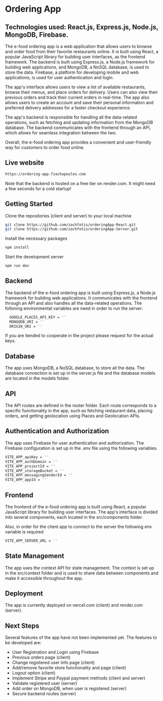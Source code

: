 # Ordering App

## Technologies used: React.js, Express.js, Node.js, MongoDB, Firebase.

The e-food ordering app is a web application that allows users to browse and order food from their favorite restaurants online.
It is built using React, a popular JavaScript library for building user interfaces, as the frontend framework.
The backend is built using Express.js, a Node.js framework for building web applications, and MongoDB, a NoSQL database, is used to store the data.
Firebase, a platform for developing mobile and web applications, is used for user authentication and login.

The app's interface allows users to view a list of available restaurants, browse their menus, and place orders for delivery.
Users can also view their previous orders and track their current orders in real-time.
The app also allows users to create an account and save their personal information and preferred delivery addresses for a faster checkout experience.

The app's backend is responsible for handling all the data-related operations, such as fetching and updating information from the MongoDB database.
The backend communicates with the frontend through an API, which allows for seamless integration between the two.

Overall, the e-food ordering app provides a convenient and user-friendly way for customers to order food online.

## Live website

```bash
https://ordering-app.fzachopoulos.com
```

Note that the backend is hosted on a free tier on render.com. It might need a few seconds for a cold startup!

## Getting Started

Clone the repositories (client and server) to your local machine

```bash
git clone https://github.com/zachfotis/orderingApp-React.git
git clone https://github.com/zachfotis/orderingApp-Server.git
```

Install the necessary packages

```bash
npm install
```

Start the development server

```bash
npm run dev
```

## Backend

The backend of the e-food ordering app is built using Express.js, a Node.js framework for building web applications. It communicates with the frontend through an API and also handles all the data-related operations. The folloning environmental variables are need in order to run the server:

```bash
  GOOGLE_PLACES_API_KEY = ''
  MONGODB_URI = ''
  ORIGIN_URI = ''
```

If you are itended to cooperate in the project please request for the actual keys.

## Database

The app uses MongoDB, a NoSQL database, to store all the data. The database connection is set up in the server.js file and the database models are located in the models folder.

## API

The API routes are defined in the router folder. Each route corresponds to a specific functionality in the app, such as fetching restaurant data, placing orders, and getting geolocation using Places and Geolocation APIs.

## Authentication and Authorization

The app uses Firebase for user authentication and authorization. The Firebase configuration is set up in the .env file using the following variables.

```bash
VITE_APP_apiKey = ''
VITE_APP_authDomain = ''
VITE_APP_projectId = ''
VITE_APP_storageBucket = ''
VITE_APP_messagingSenderId = ''
VITE_APP_appId = ''
```

## Frontend

The frontend of the e-food ordering app is built using React, a popular JavaScript library for building user interfaces. The app's interface is divided into several components, each located in the src/components folder.

Also, in order for the client app to connect to the server the following env variable is required

```bash
VITE_APP_SERVER_URL = ''
```

## State Management

The app uses the context API for state management. The context is set up in the src/context folder and is used to share data between components and make it accessible throughout the app.

## Deployment

The app is currently deployed on vercel.com (client) and render.com (server).

## Next Steps

Several features of the app have not been implemented yet. The features to be developed are:

- User Registration and Login using Firebase
- Previous orders page (client)
- Change registered user info page (client)
- Add/remove favorite store functionality and page (client)
- Logout option (client)
- Implement Stripe and Paypal payment methods (client and server)
- Validate registered user (server)
- Add order on MongoDB, when user is registered (server)
- Secure backend routes (server)
